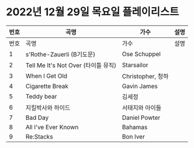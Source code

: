 # 2022년 12월 29일 목요일 플레이리스트

| 번호 | 곡명 | 가수 | 설명 |
|------|------|------|------|
| 번호 | 곡명 | 가수 | 설명 |
| 1 | s'Rothe-Zauerli (B기도문) | Ose Schuppel |  |
| 2 | Tell Me It's Not Over (타이틀 뮤직) | Starsailor |  |
| 3 | When I Get Old | Christopher, 청하 |  |
| 4 | Cigarette Break | Gavin James |  |
| 5 | Teddy bear | 김세정 |  |
| 6 | 지킬박사와 하이드 | 서태지와 아이들 |  |
| 7 | Bad Day | Daniel Powter |  |
| 8 | All I've Ever Known | Bahamas |  |
| 9 | Re:Stacks | Bon Iver |  |
